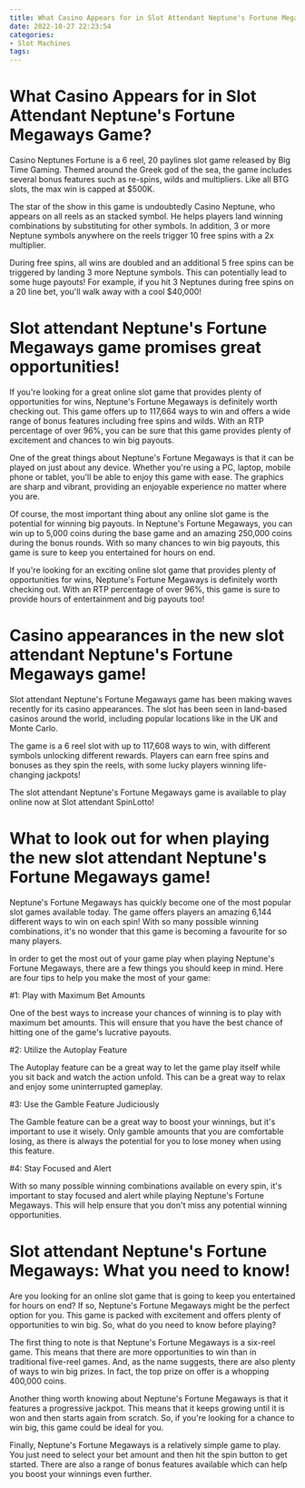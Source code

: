 ```yaml
---
title: What Casino Appears for in Slot Attendant Neptune's Fortune Megaways Game
date: 2022-10-27 22:23:54
categories:
- Slot Machines
tags:
---
```



#  What Casino Appears for in Slot Attendant Neptune's Fortune Megaways Game?

Casino Neptunes Fortune is a 6 reel, 20 paylines slot game released by Big Time Gaming. Themed around the Greek god of the sea, the game includes several bonus features such as re-spins, wilds and multipliers. Like all BTG slots, the max win is capped at $500K.

The star of the show in this game is undoubtedly Casino Neptune, who appears on all reels as an stacked symbol. He helps players land winning combinations by substituting for other symbols. In addition, 3 or more Neptune symbols anywhere on the reels trigger 10 free spins with a 2x multiplier.

During free spins, all wins are doubled and an additional 5 free spins can be triggered by landing 3 more Neptune symbols. This can potentially lead to some huge payouts! For example, if you hit 3 Neptunes during free spins on a 20 line bet, you'll walk away with a cool $40,000!

#  Slot attendant Neptune's Fortune Megaways game promises great opportunities!

If you're looking for a great online slot game that provides plenty of opportunities for wins, Neptune's Fortune Megaways is definitely worth checking out. This game offers up to 117,664 ways to win and offers a wide range of bonus features including free spins and wilds. With an RTP percentage of over 96%, you can be sure that this game provides plenty of excitement and chances to win big payouts.

One of the great things about Neptune's Fortune Megaways is that it can be played on just about any device. Whether you're using a PC, laptop, mobile phone or tablet, you'll be able to enjoy this game with ease. The graphics are sharp and vibrant, providing an enjoyable experience no matter where you are.

Of course, the most important thing about any online slot game is the potential for winning big payouts. In Neptune's Fortune Megaways, you can win up to 5,000 coins during the base game and an amazing 250,000 coins during the bonus rounds. With so many chances to win big payouts, this game is sure to keep you entertained for hours on end.

If you're looking for an exciting online slot game that provides plenty of opportunities for wins, Neptune's Fortune Megaways is definitely worth checking out. With an RTP percentage of over 96%, this game is sure to provide hours of entertainment and big payouts too!

#  Casino appearances in the new slot attendant Neptune's Fortune Megaways game!

Slot attendant Neptune's Fortune Megaways game has been making waves recently for its casino appearances. The slot has been seen in land-based casinos around the world, including popular locations like in the UK and Monte Carlo.

The game is a 6 reel slot with up to 117,608 ways to win, with different symbols unlocking different rewards. Players can earn free spins and bonuses as they spin the reels, with some lucky players winning life-changing jackpots!

The slot attendant Neptune's Fortune Megaways game is available to play online now at Slot attendant SpinLotto!

#  What to look out for when playing the new slot attendant Neptune's Fortune Megaways game!

 Neptune's Fortune Megaways has quickly become one of the most popular slot games available today. The game offers players an amazing 6,144 different ways to win on each spin! With so many possible winning combinations, it's no wonder that this game is becoming a favourite for so many players.

In order to get the most out of your game play when playing Neptune's Fortune Megaways, there are a few things you should keep in mind. Here are four tips to help you make the most of your game:

#1: Play with Maximum Bet Amounts

One of the best ways to increase your chances of winning is to play with maximum bet amounts. This will ensure that you have the best chance of hitting one of the game's lucrative payouts.

#2: Utilize the Autoplay Feature

The Autoplay feature can be a great way to let the game play itself while you sit back and watch the action unfold. This can be a great way to relax and enjoy some uninterrupted gameplay.

#3: Use the Gamble Feature Judiciously

The Gamble feature can be a great way to boost your winnings, but it's important to use it wisely. Only gamble amounts that you are comfortable losing, as there is always the potential for you to lose money when using this feature.

#4: Stay Focused and Alert

With so many possible winning combinations available on every spin, it's important to stay focused and alert while playing Neptune's Fortune Megaways. This will help ensure that you don't miss any potential winning opportunities.

#  Slot attendant Neptune's Fortune Megaways: What you need to know!

Are you looking for an online slot game that is going to keep you entertained for hours on end? If so, Neptune's Fortune Megaways might be the perfect option for you. This game is packed with excitement and offers plenty of opportunities to win big. So, what do you need to know before playing?

The first thing to note is that Neptune's Fortune Megaways is a six-reel game. This means that there are more opportunities to win than in traditional five-reel games. And, as the name suggests, there are also plenty of ways to win big prizes. In fact, the top prize on offer is a whopping 400,000 coins.

Another thing worth knowing about Neptune's Fortune Megaways is that it features a progressive jackpot. This means that it keeps growing until it is won and then starts again from scratch. So, if you're looking for a chance to win big, this game could be ideal for you.

Finally, Neptune's Fortune Megaways is a relatively simple game to play. You just need to select your bet amount and then hit the spin button to get started. There are also a range of bonus features available which can help you boost your winnings even further.